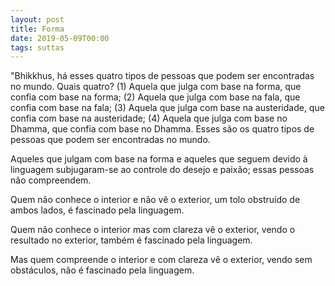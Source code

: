 ```yaml
---
layout: post
title: Forma
date: 2019-05-09T00:00
tags: suttas
---
```

"Bhikkhus, há esses quatro tipos de pessoas que podem ser encontradas no mundo. Quais quatro? (1) Aquela que julga com base na forma, que confia com base na forma; (2) Aquela que julga com base na fala, que confia com base na fala; (3) Aquela que julga com base na austeridade, que confia com base na austeridade; (4) Aquela que julga com base no Dhamma, que confia com base no Dhamma. Esses são os quatro tipos de pessoas que podem ser encontradas no mundo.

Aqueles que julgam com base na forma e aqueles que seguem devido à linguagem subjugaram-se ao controle do desejo e paixão; essas pessoas não compreendem.

Quem não conhece o interior e não vê o exterior, um tolo obstruído de ambos lados, é fascinado pela linguagem.

Quem não conhece o interior mas com clareza vê o exterior, vendo o resultado no exterior, também é fascinado pela linguagem.

Mas quem compreende o interior e com clareza vê o exterior, vendo sem obstáculos, não é fascinado pela linguagem.

